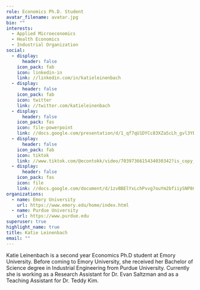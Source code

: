 ```yaml
---
role: Economics Ph.D. Student
avatar_filename: avatar.jpg
bio: ""
interests:
  - Applied Microeconomics
  - Health Economics
  - Industrial Organization
social:
  - display:
      header: false
    icon_pack: fab
    icon: linkedin-in
    link: //linkedin.com/in/katieleinenbach
  - display:
      header: false
    icon_pack: fab
    icon: twitter
    link: //twitter.com/katieleinenbach
  - display:
      header: false
    icon_pack: fas
    icon: file-powerpoint
    link: //docs.google.com/presentation/d/1_qf7qU1DYCc83XZaScLh_gvl3YEsiBnT/edit?usp=sharing&ouid=103550313061883698922&rtpof=true&sd=true
  - display:
      header: false
    icon_pack: fab
    icon: tiktok
    link: //www.tiktok.com/@econtokk/video/7039736615434030342?is_copy_url=1&is_from_webapp=v1&lang=en
  - display:
      header: false
    icon_pack: fas
    icon: file
    link: //docs.google.com/document/d/1zvBBElYxLchPvvg7ouYm2bfiiySNP8Cl/edit?usp=sharing&ouid=103550313061883698922&rtpof=true&sd=true
organizations:
  - name: Emory University
    url: https://www.emory.edu/home/index.html
  - name: Purdue University
    url: https://www.purdue.edu
superuser: true
highlight_name: true
title: Katie Leinenbach
email: ""
---
```

Katie Leinenbach is a second year Economics Ph.D student at Emory University. Before coming to Emory University, she received her Bachelor of Science degree in Industrial Engineering from Purdue University. Currently she is working as a Research Assistant for Dr. Evan Saltzman and as a Teaching Assistant for Dr. Teddy Kim. 
